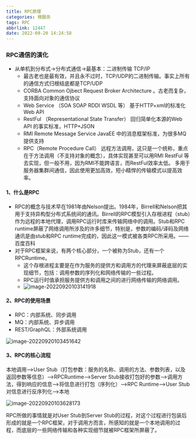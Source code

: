 ```yaml
---
title: RPC原理
categories: 微服务
tags: RPC
abbrlink: 12447
date: 2022-09-20 14:24:58
---
```

### RPC通信的演化

* 从单机到分布式->分布式通信->最基本：二进制传输 TCP/IP
  * 最古老也是最有效，并且永不过时，TCP/UDP的二进制传输。事实上所有的通信方式归根结底都是TCP/UDP
  * CORBA Common Ojbect Request Broker Architecture 。古老而复杂，支持面向对象的通信协议
  * Web Service （SOA SOAP RDDI WSDL 等）
    基于HTTP+xml的标准化Web API
  * RestFul （Representational State Transfer）
    回归简单化本源的Web API 的事实标准，HTTP+JSON
  * RMI Remote Message Service
    JavaEE 中的消息框架标准，为很多MQ提供支持
  * RPC（Remote Procedure Call）
    远程方法调用，这只是一个统称，重点在于方法调用（不支持对象的概念），具体实现甚至可以用RMI RestFul 等去实现，但一般不用，因为RMI不能跨语言，而RestFul效率太低。
    多用于服务器集群间通信，因此使用更加高效，短小精悍的传输模式以提高效率。
<!-- more -->


#### 1、什么是RPC

* RPC的概念与技术早在1981年由Nelson提出。1984年，Birrell和Nelson把其用于支持异构型分布式系统间的通讯。Birrell的RPC模型引入存根进程（stub）作为远程的本地代理，调用RPC运行时库来传输网络中的调用。Stub和RPC runtime屏蔽了网络调用所涉及的许多细节，特别是，参数的编码/译码及网络通讯是由stub和RPC runtime完成的，因此这一模式被各类RPC所采用。——百度百科
* 对于RPC框架来说，有两个核心部分，一个被称为Stub，还有一个RPCRuntime。
  * 这个存根进程主要是在作为服务的提供方和调用方的代理来屏蔽底层的实现细节，包括：调用参数的序列化和网络传输的一些过程。
  * RPC运行时值承担服务提供方和调用之间的进行网络传输的网络调用。
  * ![image-20220920103141918](https://mynotepicture.oss-cn-hangzhou.aliyuncs.com/img/202209201031116.png)

#### 2、RPC的使用场景

* RPC：内部系统、同步调用
* MQ：内部系统、异步调用
* REST/GraphQL：外部系统调用

![image-20220920103451642](https://mynotepicture.oss-cn-hangzhou.aliyuncs.com/img/202209201034717.png)

#### 3、RPC的核心流程

本地调用—>User Stub（打包参数：服务的名称、调用的方法、参数列表，以及返回参数等信息）—>RPCRuntime—>Server Stub接收打包好的参数—>调用方法，得到响应的信息—>将信息进行打包（序列化）—>RPC Runtime—>User Stub对信息进行反序列化—>本地

![image-20220920103628173](https://mynotepicture.oss-cn-hangzhou.aliyuncs.com/img/202209201036278.png)

RPC所做的事情就是对User Stub到Server  Stub的过程，对这个过程进行包装后形成的就是一个RPC框架，对于调用方而言，所感知的就是一个本地调用的过程，而底层的一些网络传输和各种实现细节就被RPC框架所屏蔽了。